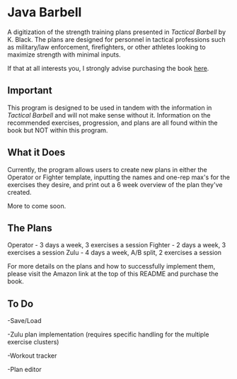 # Java Barbell 

A digitization of the strength training plans presented in *Tactical Barbell* by K. Black. The plans are designed for personnel in tactical professions such as military/law enforcement, firefighters, or other athletes looking to maximize strength with minimal inputs.

If that at all interests you, I strongly advise purchasing the book [here](https://www.amazon.com/Tactical-Barbell-Definitive-Strength-Operational-ebook/dp/B01G195QU2).

## Important 
This program is designed to be used in tandem with the information in *Tactical Barbell* and will not make sense without it. Information on the recommended exercises, progression, and plans are all found within the book but NOT within this program.

## What it Does
Currently, the program allows users to create new plans in either the Operator or Fighter template, inputting the names and one-rep max's for the exercises they desire, and print out a 6 week overview of the plan they've created.

More to come soon.

## The Plans
Operator - 3 days a week, 3 exercises a session Fighter - 2 days a week, 3 exercises a session Zulu - 4 days a week, A/B split, 2 exercises a session

For more details on the plans and how to successfully implement them, please visit the Amazon link at the top of this README and purchase the book.

## To Do
-Save/Load 

-Zulu plan implementation (requires specific handling for the multiple exercise clusters) 

-Workout tracker 

-Plan editor

